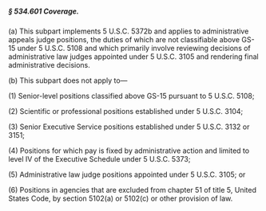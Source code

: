 ##### § 534.601 Coverage. #####

(a) This subpart implements 5 U.S.C. 5372b and applies to administrative appeals judge positions, the duties of which are not classifiable above GS-15 under 5 U.S.C. 5108 and which primarily involve reviewing decisions of administrative law judges appointed under 5 U.S.C. 3105 and rendering final administrative decisions.

(b) This subpart does not apply to—

(1) Senior-level positions classified above GS-15 pursuant to 5 U.S.C. 5108;

(2) Scientific or professional positions established under 5 U.S.C. 3104;

(3) Senior Executive Service positions established under 5 U.S.C. 3132 or 3151;

(4) Positions for which pay is fixed by administrative action and limited to level IV of the Executive Schedule under 5 U.S.C. 5373;

(5) Administrative law judge positions appointed under 5 U.S.C. 3105; or

(6) Positions in agencies that are excluded from chapter 51 of title 5, United States Code, by section 5102(a) or 5102(c) or other provision of law.